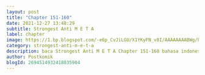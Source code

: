 ```yaml
---
layout: post 
title: "Chapter 151-160"
date: 2021-12-27 13:48:29
subtitle: Strongest Anti M E T A
label: chapter
image: https://1.bp.blogspot.com/-e6p_CvJiLGU/X1YKyFN_v8I/AAAAAAAABWg/hp42ZXRhDCM2OSS6UK7nQIvOH3mrpN-eQCLcBGAsYHQ/s72-c/Strongest-Anti-M.E.T.A-Bahasa-Indonesia.jpg
category: strongest-anti-m-e-t-a
description: baca Strongest Anti M E T A Chapter 151-160 bahasa indonesia 
author: Postkomik
blogId: 2694514932418035904
---
```

